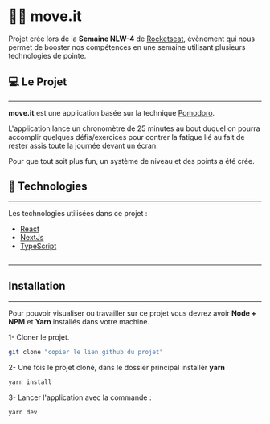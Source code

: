 # 🚶🏻 move.it

Projet crée lors de la **Semaine NLW-4** de [Rocketseat](https://rocketseat.com.br/),  évènement qui nous permet de booster nos compétences en une semaine utilisant plusieurs technologies de pointe.

## 💻 Le Projet

***

**move.it** est une application basée sur la technique [Pomodoro](https://fr.wikipedia.org/wiki/Technique_Pomodoro). 

L'application lance un chronomètre de 25 minutes au bout duquel on pourra accomplir quelques défis/exercices pour contrer la fatigue lié au fait de rester assis toute la journée devant un écran. 

Pour que tout soit plus fun, un système de niveau et des points a été crée.



## 🚀 Technologies

***

Les technologies utilisées dans ce projet :

* [React](https://fr.reactjs.org/)
* [NextJs](https://nextjs.org/)
* [TypeScript](https://www.typescriptlang.org/)  

##

***

## Installation

***

Pour pouvoir visualiser ou travailler sur ce projet vous devrez avoir **Node + NPM** et **Yarn** installés dans votre machine.

1- Cloner le projet.

```sh
git clone "copier le lien github du projet"
```

2- Une fois le projet cloné, dans le dossier principal installer **yarn**

```sh
yarn install
```

3- Lancer l'application avec la commande :

```sh
yarn dev
```






